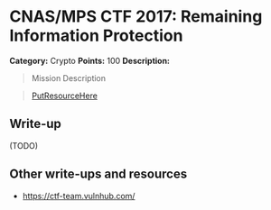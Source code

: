 # CNAS/MPS CTF 2017: Remaining Information Protection 

**Category:** Crypto
**Points:** 100
**Description:**

> Mission Description

>[PutResourceHere](PutResourceHere)  

## Write-up

(TODO)

## Other write-ups and resources

* <https://ctf-team.vulnhub.com/>
